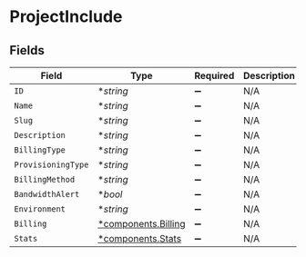 # ProjectInclude


## Fields

| Field                                                     | Type                                                      | Required                                                  | Description                                               |
| --------------------------------------------------------- | --------------------------------------------------------- | --------------------------------------------------------- | --------------------------------------------------------- |
| `ID`                                                      | **string*                                                 | :heavy_minus_sign:                                        | N/A                                                       |
| `Name`                                                    | **string*                                                 | :heavy_minus_sign:                                        | N/A                                                       |
| `Slug`                                                    | **string*                                                 | :heavy_minus_sign:                                        | N/A                                                       |
| `Description`                                             | **string*                                                 | :heavy_minus_sign:                                        | N/A                                                       |
| `BillingType`                                             | **string*                                                 | :heavy_minus_sign:                                        | N/A                                                       |
| `ProvisioningType`                                        | **string*                                                 | :heavy_minus_sign:                                        | N/A                                                       |
| `BillingMethod`                                           | **string*                                                 | :heavy_minus_sign:                                        | N/A                                                       |
| `BandwidthAlert`                                          | **bool*                                                   | :heavy_minus_sign:                                        | N/A                                                       |
| `Environment`                                             | **string*                                                 | :heavy_minus_sign:                                        | N/A                                                       |
| `Billing`                                                 | [*components.Billing](../../models/components/billing.md) | :heavy_minus_sign:                                        | N/A                                                       |
| `Stats`                                                   | [*components.Stats](../../models/components/stats.md)     | :heavy_minus_sign:                                        | N/A                                                       |